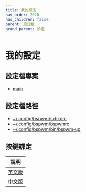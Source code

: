 ```yaml
---
title: 我的設定
nav_order: 2020
has_children: false
parent: 設定檔
grand_parent: 設定
---
```



# 我的設定


## 設定檔專案

* [main](https://github.com/samwhelp/note-about-bspwm/tree/gh-pages/_demo/config/bspwm-config/main)


## 設定檔路徑

* [~/.config/bspwm/sxhkdrc](https://github.com/samwhelp/note-about-bspwm/blob/gh-pages/_demo/config/bspwm-config/main/config/bspwm/sxhkdrc)
* [~/.config/bspwm/bspwmrc](https://github.com/samwhelp/note-about-bspwm/blob/gh-pages/_demo/config/bspwm-config/main/config/bspwm/bspwmrc)
* [~/.config/bspwm/bin/bspwm-up](https://github.com/samwhelp/note-about-bspwm/blob/gh-pages/_demo/config/bspwm-config/main/config/bspwm/bin/bspwm-up)


## 按鍵綁定

| 說明 |
| --- |
| [英文版](https://github.com/samwhelp/note-about-bspwm/blob/gh-pages/_demo/config/bspwm-config/main/spec-keybind.md) |
| [中文版](https://samwhelp.github.io/note-about-bspwm/read/scenario/main.html) |
